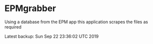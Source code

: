 # EPMgrabber
Using a database from the EPM app this application scrapes the files as required


Latest backup: Sun Sep 22 23:36:02 UTC 2019
